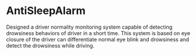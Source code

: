 # AntiSleepAlarm

Designed a driver normality monitoring system capable of detecting drowsiness behaviors 
of driver in a short time. This system is based on eye closure of the driver can differentiate 
normal eye blink and drowsiness and detect the drowsiness while driving.
